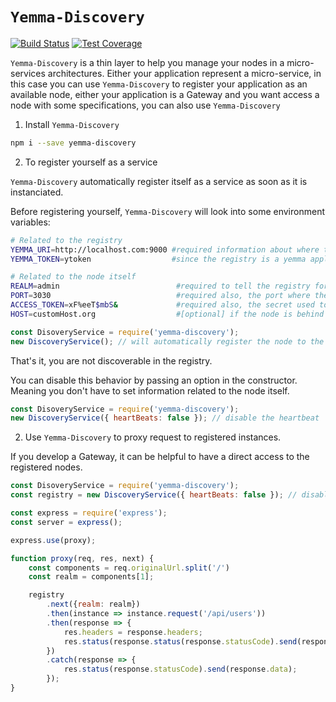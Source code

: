 # `Yemma-Discovery`

[![Build Status](https://travis-ci.org/Digipolitan/yemma-discovery.svg?branch=master)](https://travis-ci.org/Digipolitan/yemma-discovery)
[![Test Coverage](https://codeclimate.com/github/Digipolitan/yemma-discovery/badges/coverage.svg)](https://codeclimate.com/github/Digipolitan/yemma-discovery/coverage)



`Yemma-Discovery` is a thin layer to help you manage your nodes in a micro-services architectures.
Either your application represent a micro-service, in this case you can use `Yemma-Discovery` to register your application as an available node, 
either your application is a Gateway and you want access a node with some specifications, you can also use `Yemma-Discovery`

1. Install `Yemma-Discovery`

```bash
npm i --save yemma-discovery
```

2. To register yourself as a service

`Yemma-Discovery` automatically register itself as a service as soon as it is instanciated.

Before registering yourself, `Yemma-Discovery` will look into some environment variables:

```bash
# Related to the registry
YEMMA_URI=http://localhost.com:9000 #required information about where the registry is hosted
YEMMA_TOKEN=ytoken                  #since the registry is a yemma application it will verify each request with a token (set during yemma configuration)

# Related to the node itself
REALM=admin                          #required to tell the registry for which part of the business the node is responsible
PORT=3030                            #required also, the port where the node is listening
ACCESS_TOKEN=xF%eeT$mbS&             #required also, the secret used to ensure only trusted issuer can make requests
HOST=customHost.org                  #[optional] if the node is behind a proxy, you can set a host, if not, the registry will try to resolve the node'ip address during registration.
```


```javascript
const DisoveryService = require('yemma-discovery');
new DiscoveryService(); // will automatically register the node to the registry
```

That's it, you are not discoverable in the registry.

You can disable this behavior by passing an option in the constructor.
Meaning you don't have to set information related to the node itself.

```javascript
const DisoveryService = require('yemma-discovery');
new DiscoveryService({ heartBeats: false }); // disable the heartbeat
```


2. Use `Yemma-Discovery` to proxy request to registered instances.

If you develop a Gateway, it can be helpful to have a direct access to the registered nodes.


```javascript
const DisoveryService = require('yemma-discovery');
const registry = new DiscoveryService({ heartBeats: false }); // disable the heartbeat

const express = require('express');
const server = express();

express.use(proxy);

function proxy(req, res, next) {
    const components = req.originalUrl.split('/')
    const realm = components[1];

    registry
        .next({realm: realm})
        .then(instance => instance.request('/api/users'))
        .then(response => {
            res.headers = response.headers;
            res.status(response.status(response.statusCode).send(response.data);
        })
        .catch(response => {
            res.status(response.statusCode).send(response.data);
        });
}
```



